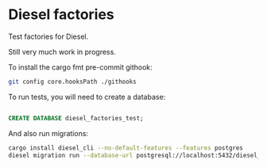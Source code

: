 # Diesel factories

Test factories for Diesel.

Still very much work in progress.

To install the cargo fmt pre-commit githook:
```sh
git config core.hooksPath ./githooks
```
To run tests, you will need to create a database:

```sql

CREATE DATABASE diesel_factories_test;
```

And also run migrations:
```sh
cargo install diesel_cli --no-default-features --features postgres
diesel migration run --database-url postgresql://localhost:5432/diesel_factories_test
```